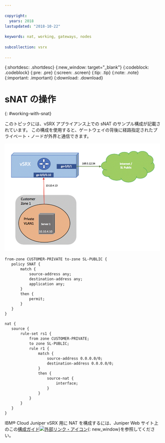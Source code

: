 ```yaml
---

copyright:
  years: 2018
lastupdated: "2018-10-22"

keywords: nat, working, gateways, nodes

subcollection: vsrx

---
```


{:shortdesc: .shortdesc}
{:new_window: target="_blank"}
{:codeblock: .codeblock}
{:pre: .pre}
{:screen: .screen}
{:tip: .tip}
{:note: .note}
{:important: .important}
{:download: .download}

# sNAT の操作
{: #working-with-snat}

このトピックには、vSRX アプライアンス上での sNAT のサンプル構成が記載されています。 この構成を使用すると、ゲートウェイの背後に経路指定されたプライベート・ノードが外界と通信できます。

<img src="images/Sample-Topology-SNAT.png" alt="図面" style="width: 500px;"/>

```
from-zone CUSTOMER-PRIVATE to-zone SL-PUBLIC {
   policy SNAT {
       match {
           source-address any;
           destination-address any;
           application any;
       }
       then {
           permit;
       }
   }
}

nat {
   source {
       rule-set rs1 {
           from zone CUSTOMER-PRIVATE;
           to zone SL-PUBLIC;
           rule r1 {
               match {
                   source-address 0.0.0.0/0;
                   destination-address 0.0.0.0/0;
               }
               then {
                   source-nat {
                       interface;
                   }
               }
           }
       }
   }
}
```

IBM® Cloud Juniper vSRX 用に NAT を構成するには、Juniper Web サイト上のこの[構成ガイド![外部リンク・アイコン](../../icons/launch-glyph.svg "外部リンク・アイコン")](https://www.juniper.net/documentation/en_US/junos/information-products/pathway-pages/security/security-nat.pdf){: new_window}を参照してください。
